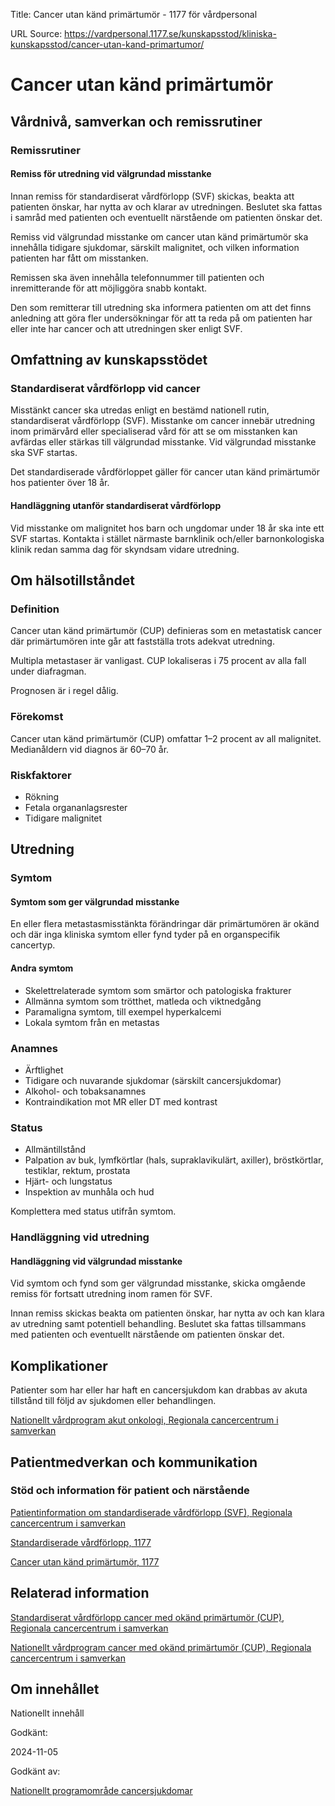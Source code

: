 Title: Cancer utan känd primärtumör - 1177 för vårdpersonal

URL Source: https://vardpersonal.1177.se/kunskapsstod/kliniska-kunskapsstod/cancer-utan-kand-primartumor/

Cancer utan känd primärtumör
============================

Vårdnivå, samverkan och remissrutiner
-------------------------------------

### Remissrutiner

#### Remiss för utredning vid välgrundad misstanke

Innan remiss för standardiserat vårdförlopp (SVF) skickas, beakta att patienten önskar, har nytta av och klarar av utredningen. Beslutet ska fattas i samråd med patienten och eventuellt närstående om patienten önskar det.

Remiss vid välgrundad misstanke om cancer utan känd primärtumör ska innehålla tidigare sjukdomar, särskilt malignitet, och vilken information patienten har fått om misstanken.

Remissen ska även innehålla telefonnummer till patienten och inremitterande för att möjliggöra snabb kontakt.

Den som remitterar till utredning ska informera patienten om att det finns anledning att göra fler undersökningar för att ta reda på om patienten har eller inte har cancer och att utredningen sker enligt SVF.

Omfattning av kunskapsstödet
----------------------------

### Standardiserat vårdförlopp vid cancer

Misstänkt cancer ska utredas enligt en bestämd nationell rutin, standardiserat vårdförlopp (SVF). Misstanke om cancer innebär utredning inom primärvård eller specialiserad vård för att se om misstanken kan avfärdas eller stärkas till välgrundad misstanke. Vid välgrundad misstanke ska SVF startas.

Det standardiserade vårdförloppet gäller för cancer utan känd primärtumör hos patienter över 18 år.

#### Handläggning utanför standardiserat vårdförlopp

Vid misstanke om malignitet hos barn och ungdomar under 18 år ska inte ett SVF startas. Kontakta i stället närmaste barnklinik och/eller barnonkologiska klinik redan samma dag för skyndsam vidare utredning.

Om hälsotillståndet
-------------------

### Definition

Cancer utan känd primärtumör (CUP) definieras som en metastatisk cancer där primärtumören inte går att fastställa trots adekvat utredning.

Multipla metastaser är vanligast. CUP lokaliseras i 75 procent av alla fall under diafragman.

Prognosen är i regel dålig.

### Förekomst

Cancer utan känd primärtumör (CUP) omfattar 1–2 procent av all malignitet. Medianåldern vid diagnos är 60–70 år.

### Riskfaktorer

*   Rökning
*   Fetala organanlagsrester
*   Tidigare malignitet

Utredning
---------

### Symtom

#### Symtom som ger välgrundad misstanke

En eller flera metastasmisstänkta förändringar där primärtumören är okänd och där inga kliniska symtom eller fynd tyder på en organspecifik cancertyp.

#### Andra symtom

*   Skelettrelaterade symtom som smärtor och patologiska frakturer  
*   Allmänna symtom som trötthet, matleda och viktnedgång
*   Paramaligna symtom, till exempel hyperkalcemi
*   Lokala symtom från en metastas

### Anamnes

*   Ärftlighet
*   Tidigare och nuvarande sjukdomar (särskilt cancersjukdomar)
*   Alkohol- och tobaksanamnes
*   Kontraindikation mot MR eller DT med kontrast

### Status

*   Allmäntillstånd 
*   Palpation av buk, lymfkörtlar (hals, supraklavikulärt, axiller), bröstkörtlar, testiklar, rektum, prostata
*   Hjärt- och lungstatus
*   Inspektion av munhåla och hud

Komplettera med status utifrån symtom.

### Handläggning vid utredning

#### Handläggning vid välgrundad misstanke

Vid symtom och fynd som ger välgrundad misstanke, skicka omgående remiss för fortsatt utredning inom ramen för SVF.

Innan remiss skickas beakta om patienten önskar, har nytta av och kan klara av utredning samt potentiell behandling. Beslutet ska fattas tillsammans med patienten och eventuellt närstående om patienten önskar det.

Komplikationer
--------------

Patienter som har eller har haft en cancersjukdom kan drabbas av akuta tillstånd till följd av sjukdomen eller behandlingen.

[Nationellt vårdprogram akut onkologi, Regionala cancercentrum i samverkan](https://cancercentrum.se/samverkan/cancerdiagnoser/overgripande-kunskapsstod/nationellt-vardprogram-akut-onkologi/)

Patientmedverkan och kommunikation
----------------------------------

### Stöd och information för patient och närstående

[Patientinformation om standardiserade vårdförlopp (SVF), Regionala cancercentrum i samverkan](https://cancercentrum.se/samverkan/vara-uppdrag/kunskapsstyrning/vardforlopp/patientinformation/)

[Standardiserade vårdförlopp, 1177](https://www.1177.se/sa-fungerar-varden/lagar-och-bestammelser/att-fa-vard-enligt-ett-vardforlopp/)

[Cancer utan känd primärtumör, 1177](https://www.1177.se/sjukdomar--besvar/cancer/cancerformer/cancer-utan-kand-primartumor-cup/)

Relaterad information
---------------------

[Standardiserat vårdförlopp cancer med okänd primärtumör (CUP), Regionala cancercentrum i samverkan](https://cancercentrum.se/samverkan/cancerdiagnoser/okand-primartumor/vardforlopp-okand-primartumor/)

[Nationellt vårdprogram cancer med okänd primärtumör (CUP), Regionala cancercentrum i samverkan](https://kunskapsbanken.cancercentrum.se/diagnoser/cancer-utan-kand-primartumor-cup/vardprogram/)

Om innehållet
-------------

Nationellt innehåll

Godkänt:

2024-11-05

Godkänt av:

[Nationellt programområde cancersjukdomar](https://kunskapsstyrningvard.se/kunskapsstyrningvard/programomradenochsamverkansgrupper/nationellaprogramomraden/npocancersjukdomar.56426.html)
